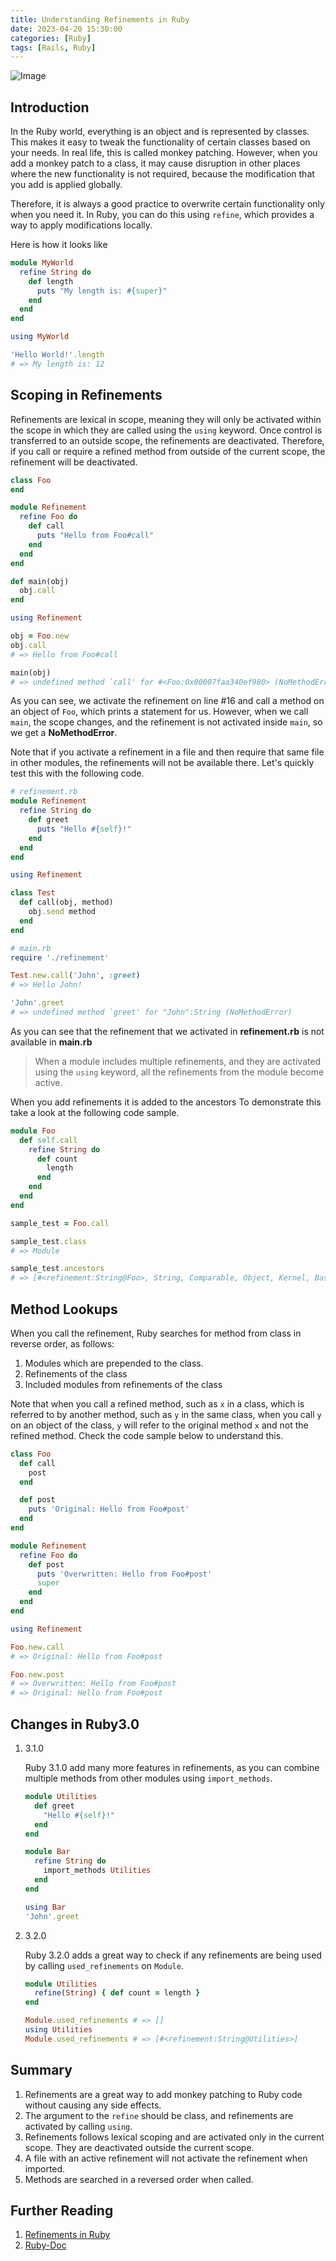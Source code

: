 ```yaml
---
title: Understanding Refinements in Ruby
date: 2023-04-20 15:30:00
categories: [Ruby]
tags: [Rails, Ruby]
---
```


![Image](/assets/article_images/2023_04_20_refinements_ruby.jpg)

## Introduction
In the Ruby world, everything is an object and is represented by classes.
This makes it easy to tweak the functionality of certain classes based on your needs.
In real life, this is called monkey patching. However, when you add a monkey patch to a class,
it may cause disruption in other places where the new functionality is not required,
because the modification that you add is applied globally.

Therefore, it is always a good practice to overwrite certain functionality only when you need it.
In Ruby, you can do this using `refine`, which provides a way to apply modifications locally.

Here is how it looks like

```ruby
module MyWorld
  refine String do
    def length
      puts "My length is: #{super}"
    end
  end
end

using MyWorld

'Hello World!'.length
# => My length is: 12
```

## Scoping in Refinements
Refinements are lexical in scope, meaning they will only be activated within the scope
in which they are called using the `using` keyword. Once control is transferred to an outside scope,
the refinements are deactivated. Therefore, if you call or require a refined method from outside
of the current scope, the refinement will be deactivated.

```ruby
class Foo
end

module Refinement
  refine Foo do
    def call
      puts "Hello from Foo#call"
    end
  end
end

def main(obj)
  obj.call
end

using Refinement

obj = Foo.new
obj.call
# => Hello from Foo#call

main(obj)
# => undefined method `call' for #<Foo:0x00007faa340ef980> (NoMethodError)
```
As you can see, we activate the refinement on line #16 and call a method on an object of `Foo`,
which prints a statement for us. However, when we call `main`, the scope changes,
and the refinement is not activated inside `main`, so we get a **NoMethodError**.

Note that if you activate a refinement in a file and then require that same file in other modules,
the refinements will not be available there. Let's quickly test this with the following code.

```ruby
# refinement.rb
module Refinement
  refine String do
    def greet
      puts "Hello #{self}!"
    end
  end
end

using Refinement

class Test
  def call(obj, method)
    obj.send method
  end
end

# main.rb
require './refinement'

Test.new.call('John', :greet)
# => Hello John!

'John'.greet
# => undefined method `greet' for "John":String (NoMethodError)
```

As you can see that the refinement that we activated in **refinement.rb** is not
available in **main.rb**

> When a module includes multiple refinements, and they are activated using the `using` keyword,
  all the refinements from the module become active.

When you add refinements it is added to the ancestors
To demonstrate this take a look at the following code sample.

```ruby
module Foo
  def self.call
    refine String do
      def count
        length
      end
    end
  end
end

sample_test = Foo.call

sample_test.class
# => Module

sample_test.ancestors
# => [#<refinement:String@Foo>, String, Comparable, Object, Kernel, BasicObject]
```

## Method Lookups

When you call the refinement, Ruby searches for method from class in reverse order, as follows:
1. Modules which are prepended to the class.
2. Refinements of the class
3. Included modules from refinements of the class

Note that when you call a refined method, such as `x` in a class,
which is referred to by another method, such as `y` in the same class,
when you call `y` on an object of the class,
`y` will refer to the original method `x` and not the refined method.
Check the code sample below to understand this.

```ruby
class Foo
  def call
    post
  end

  def post
    puts 'Original: Hello from Foo#post'
  end
end

module Refinement
  refine Foo do
    def post
      puts 'Overwritten: Hello from Foo#post'
      super
    end
  end
end

using Refinement

Foo.new.call
# => Original: Hello from Foo#post

Foo.new.post
# => Overwritten: Hello from Foo#post
# => Original: Hello from Foo#post
```

## Changes in Ruby3.0

1. 3.1.0

    Ruby 3.1.0 add many more features in refinements, as you can combine multiple methods from other
    modules using `import_methods`.

    ```ruby
    module Utilities
      def greet
        "Hello #{self}!"
      end
    end

    module Bar
      refine String do
        import_methods Utilities
      end
    end

    using Bar
    'John'.greet
    ```

2. 3.2.0

   Ruby 3.2.0 adds a great way to check if any refinements are being used by calling `used_refinements` on `Module`.

   ```ruby
   module Utilities
     refine(String) { def count = length }
   end

   Module.used_refinements # => []
   using Utilities
   Module.used_refinements # => [#<refinement:String@Utilities>]
   ```


## Summary
1. Refinements are a great way to add monkey patching to Ruby code without causing any side effects.
2. The argument to the `refine` should be class, and refinements are activated by calling `using`.
3. Refinements follows lexical scoping and are activated only in the current scope.
   They are deactivated outside the current scope.
4. A file with an active refinement will not activate the refinement when imported.
5. Methods are searched in a reversed order when called.

## Further Reading

1. [Refinements in Ruby](https://docs.ruby-lang.org/en/2.4.0/syntax/refinements_rdoc.html)
2. [Ruby-Doc](https://ruby-doc.org/core-3.1.0/Refinement.html)
